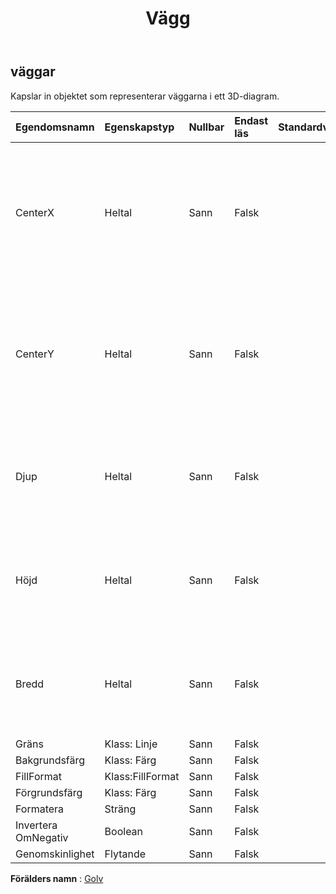 ﻿---
title: Vägg
second_title: Aspose.Cells Cloud Documen
type: docs
url: /sv/specification/model/walls/
description: "Aspose.Cells Molnmodellspecifikation: Väggar. Hantera enkelt Excel och andra kalkylarksdokument med funktioner som att öppna, generera, redigera, dela, slå samman, jämföra och konvertera"
kwords: Excel, Office, Kalkylblad, Cloud REST API, Väggar
weight: 50
---
## **väggar**

 Kapslar in objektet som representerar väggarna i ett 3D-diagram.

| Egendomsnamn| Egenskapstyp| Nullbar| Endast läs| Standardvärde| Beskrivning|
|:- |:- |:- |:- |:- |:- |
| CenterX| Heltal| Sann| Falsk|| Hämtar x-koordinaten för det nedre vänstra hörnet av väggens centrum i enheter på 1/4000 av diagrammets bredd efter anrop av metoden Chart.Calculate().|
| CenterY| Heltal| Sann| Falsk|| Får y-koordinaten för det nedre vänstra hörnet av väggens centrum i enheter på 1/4000 av diagrammets höjd efter anrop av metoden Chart.Calculate().|
| Djup| Heltal| Sann| Falsk|| Hämtar djupet fram och bak i enheter på 1/4000 av diagrammets bredd efter anrop av metoden Chart.Calculate().|
| Höjd| Heltal| Sann| Falsk|| Hämtar höjden från topp till botten i enheter av 1/4000 av diagrammets höjd efter anrop av metoden Chart.Calculate().|
| Bredd| Heltal| Sann| Falsk||Hämtar bredden från vänster till höger i enheter på 1/4000 av diagrammets bredd efter anrop av metoden Chart.Calculate().|
| Gräns| Klass: Linje| Sann| Falsk|||
| Bakgrundsfärg| Klass: Färg| Sann| Falsk|||
| FillFormat| Klass:FillFormat| Sann| Falsk|||
| Förgrundsfärg| Klass: Färg| Sann| Falsk|||
| Formatera| Sträng| Sann| Falsk|||
| Invertera OmNegativ| Boolean| Sann| Falsk|||
| Genomskinlighet| Flytande| Sann| Falsk|||

**Förälders namn** : [Golv](/specification/model/floor)

